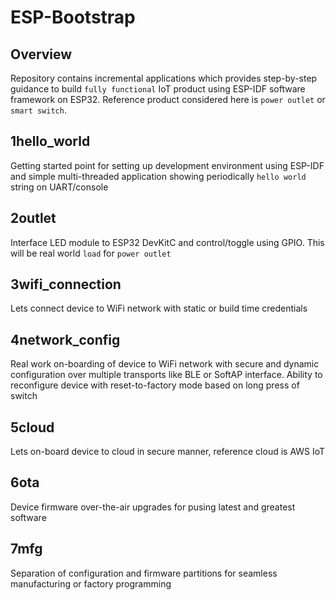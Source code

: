 # ESP-Bootstrap

## Overview

Repository contains incremental applications which provides step-by-step guidance
to build `fully functional` IoT product using ESP-IDF software framework on ESP32.
Reference product considered here is `power outlet` or `smart switch`.

## 1hello_world
Getting started point for setting up development environment using ESP-IDF and simple
multi-threaded application showing periodically `hello world` string on UART/console

## 2outlet
Interface LED module to ESP32 DevKitC and control/toggle using GPIO. This will be real
world `load` for `power outlet`

## 3wifi_connection
Lets connect device to WiFi network with static or build time credentials

## 4network_config
Real work on-boarding of device to WiFi network with secure and dynamic configuration
over multiple transports like BLE or SoftAP interface. Ability to reconfigure device
with reset-to-factory mode based on long press of switch

## 5cloud
Lets on-board device to cloud in secure manner, reference cloud is AWS IoT

## 6ota
Device firmware over-the-air upgrades for pusing latest and greatest software

## 7mfg
Separation of configuration and firmware partitions for seamless manufacturing or factory
programming
